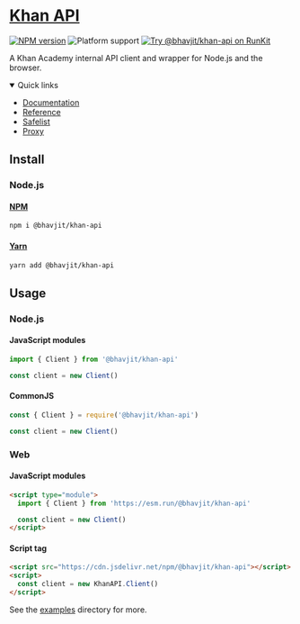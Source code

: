# [Khan API](https://khan-api.bhavjit.com "Khan API website")

[![NPM version](https://img.shields.io/npm/v/@bhavjit/khan-api)](https://www.npmjs.com/package/@bhavjit/khan-api?activeTab=versions)
![Platform support](https://img.shields.io/node/v/@bhavjit/khan-api)
[![Try @bhavjit/khan-api on RunKit](https://badge.runkitcdn.com/@bhavjit/khan-api.svg)](https://npm.runkit.com/@bhavjit/khan-api)

A Khan Academy internal API client and wrapper for Node.js and the browser.

<details open>

<summary>Quick links</summary>

- [Documentation](https://khan-api.bhavjit.com "Khan API library documentation")
- [Reference](https://khan-api.bhavjit.com/reference "Khan internal API reference")
- [Safelist](https://github.com/bhavjitChauhan/khan-api/tree/safelist "Khan Academy safelisted GraphQL queries")
- [Proxy](https://github.com/bhavjitChauhan/khan-api/tree/proxy "Khan Academy API CORS proxy")

</details>

## Install

### Node.js

#### [NPM](https://www.npmjs.com/package/@bhavjit/khan-api)

```bash
npm i @bhavjit/khan-api
```

#### [Yarn](https://yarn.pm/@bhavjit/khan-api)

```bash
yarn add @bhavjit/khan-api
```

## Usage

### Node.js

#### JavaScript modules

```js
import { Client } from '@bhavjit/khan-api'

const client = new Client()
```

#### CommonJS

```js
const { Client } = require('@bhavjit/khan-api')

const client = new Client()
```

### Web

#### JavaScript modules

```html
<script type="module">
  import { Client } from 'https://esm.run/@bhavjit/khan-api'

  const client = new Client()
</script>
```

#### Script tag

```html
<script src="https://cdn.jsdelivr.net/npm/@bhavjit/khan-api"></script>
<script>
  const client = new KhanAPI.Client()
</script>
```

See the [examples](examples) directory for more.
